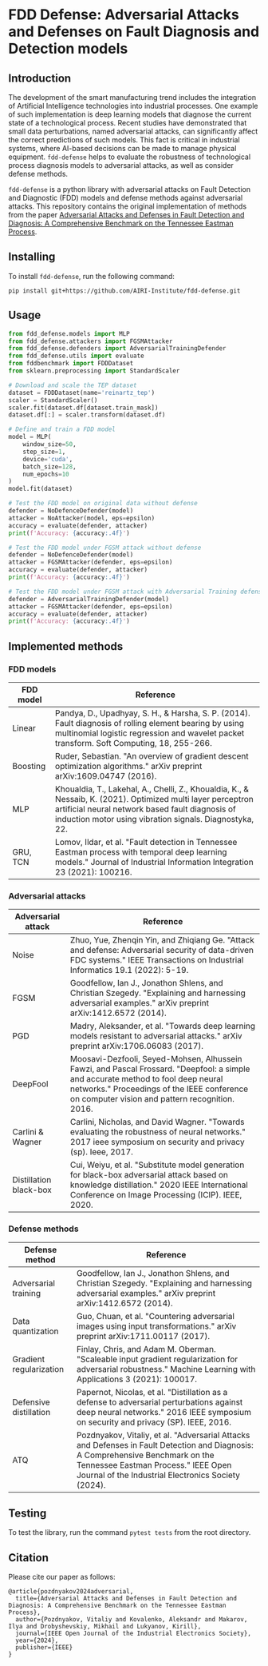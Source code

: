 # FDD Defense: Adversarial Attacks and Defenses on Fault Diagnosis and Detection models

## Introduction

The development of the smart manufacturing trend includes the integration of Artificial Intelligence technologies into industrial processes. One example of such implementation is deep learning models that diagnose the current state of a technological process. Recent studies have demonstrated that small data perturbations, named adversarial attacks, can significantly affect the correct predictions of such models. This fact is critical in industrial systems, where AI-based decisions can be made to manage physical equipment. `fdd-defense` helps to evaluate the robustness of technological process diagnosis models to adversarial attacks, as well as consider defense methods. 

`fdd-defense` is a python library with adversarial attacks on Fault Detection and Diagnostic (FDD) models and defense methods against adversarial attacks. This repository contains the original implementation of methods from the paper [Adversarial Attacks and Defenses in Fault Detection and Diagnosis: A Comprehensive Benchmark on the Tennessee Eastman Process](https://ieeexplore.ieee.org/abstract/document/10531068).

## Installing

To install `fdd-defense`, run the following command:
```
pip install git+https://github.com/AIRI-Institute/fdd-defense.git
```

## Usage

```python
from fdd_defense.models import MLP
from fdd_defense.attackers import FGSMAttacker
from fdd_defense.defenders import AdversarialTrainingDefender
from fdd_defense.utils import evaluate
from fddbenchmark import FDDDataset
from sklearn.preprocessing import StandardScaler

# Download and scale the TEP dataset
dataset = FDDDataset(name='reinartz_tep')
scaler = StandardScaler()
scaler.fit(dataset.df[dataset.train_mask])
dataset.df[:] = scaler.transform(dataset.df)

# Define and train a FDD model
model = MLP(
    window_size=50, 
    step_size=1, 
    device='cuda', 
    batch_size=128, 
    num_epochs=10
)
model.fit(dataset)

# Test the FDD model on original data without defense
defender = NoDefenceDefender(model)
attacker = NoAttacker(model, eps=epsilon)
accuracy = evaluate(defender, attacker)
print(f'Accuracy: {accuracy:.4f}')

# Test the FDD model under FGSM attack without defense
defender = NoDefenceDefender(model)
attacker = FGSMAttacker(defender, eps=epsilon)
accuracy = evaluate(defender, attacker)
print(f'Accuracy: {accuracy:.4f}')

# Test the FDD model under FGSM attack with Adversarial Training defense
defender = AdversarialTrainingDefender(model)
attacker = FGSMAttacker(defender, eps=epsilon)
accuracy = evaluate(defender, attacker)
print(f'Accuracy: {accuracy:.4f}')

```

## Implemented methods

### FDD models

| FDD model       | Reference |
|-----------------|-----------|
| Linear          |Pandya, D., Upadhyay, S. H., & Harsha, S. P. (2014). Fault diagnosis of rolling element bearing by using multinomial logistic regression and wavelet packet transform. Soft Computing, 18, 255-266.|
|Boosting         |Ruder, Sebastian. "An overview of gradient descent optimization algorithms." arXiv preprint arXiv:1609.04747 (2016).|
| MLP             |Khoualdia, T., Lakehal, A., Chelli, Z., Khoualdia, K., & Nessaib, K. (2021). Optimized multi layer perceptron artificial neural network based fault diagnosis of induction motor using vibration signals. Diagnostyka, 22.|
| GRU, TCN        |Lomov, Ildar, et al. "Fault detection in Tennessee Eastman process with temporal deep learning models." Journal of Industrial Information Integration 23 (2021): 100216.|

### Adversarial attacks

| Adversarial attack     | Reference |
|------------------------|-----------|
| Noise                  |Zhuo, Yue, Zhenqin Yin, and Zhiqiang Ge. "Attack and defense: Adversarial security of data-driven FDC systems." IEEE Transactions on Industrial Informatics 19.1 (2022): 5-19.|
| FGSM                   |Goodfellow, Ian J., Jonathon Shlens, and Christian Szegedy. "Explaining and harnessing adversarial examples." arXiv preprint arXiv:1412.6572 (2014).|
| PGD                    |Madry, Aleksander, et al. "Towards deep learning models resistant to adversarial attacks." arXiv preprint arXiv:1706.06083 (2017).|
| DeepFool               |Moosavi-Dezfooli, Seyed-Mohsen, Alhussein Fawzi, and Pascal Frossard. "Deepfool: a simple and accurate method to fool deep neural networks." Proceedings of the IEEE conference on computer vision and pattern recognition. 2016.|
| Carlini & Wagner       |Carlini, Nicholas, and David Wagner. "Towards evaluating the robustness of neural networks." 2017 ieee symposium on security and privacy (sp). Ieee, 2017.|
| Distillation black-box |Cui, Weiyu, et al. "Substitute model generation for black-box adversarial attack based on knowledge distillation." 2020 IEEE International Conference on Image Processing (ICIP). IEEE, 2020.|

### Defense methods

| Defense method          | Reference |
|-------------------------|-----------|
| Adversarial training    |Goodfellow, Ian J., Jonathon Shlens, and Christian Szegedy. "Explaining and harnessing adversarial examples." arXiv preprint arXiv:1412.6572 (2014).|
| Data quantization       |Guo, Chuan, et al. "Countering adversarial images using input transformations." arXiv preprint arXiv:1711.00117 (2017).|
| Gradient regularization |Finlay, Chris, and Adam M. Oberman. "Scaleable input gradient regularization for adversarial robustness." Machine Learning with Applications 3 (2021): 100017.|
| Defensive distillation  |Papernot, Nicolas, et al. "Distillation as a defense to adversarial perturbations against deep neural networks." 2016 IEEE symposium on security and privacy (SP). IEEE, 2016.| 
| ATQ  |Pozdnyakov, Vitaliy, et al. "Adversarial Attacks and Defenses in Fault Detection and Diagnosis: A Comprehensive Benchmark on the Tennessee Eastman Process." IEEE Open Journal of the Industrial Electronics Society (2024).| 

## Testing

To test the library, run the command `pytest tests` from the root directory.

## Citation

Please cite our paper as follows:

```
@article{pozdnyakov2024adversarial,
  title={Adversarial Attacks and Defenses in Fault Detection and Diagnosis: A Comprehensive Benchmark on the Tennessee Eastman Process},
  author={Pozdnyakov, Vitaliy and Kovalenko, Aleksandr and Makarov, Ilya and Drobyshevskiy, Mikhail and Lukyanov, Kirill},
  journal={IEEE Open Journal of the Industrial Electronics Society},
  year={2024},
  publisher={IEEE}
}
```